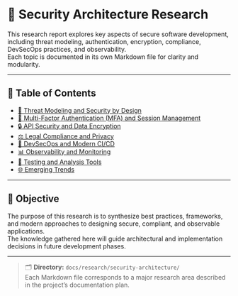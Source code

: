 # 🧩 Security Architecture Research

This research report explores key aspects of secure software development, including threat modeling, authentication, encryption, compliance, DevSecOps practices, and observability.  
Each topic is documented in its own Markdown file for clarity and modularity.

---

## 📘 Table of Contents

- [🔐 Threat Modeling and Security by Design](./threat-modeling-and-security.md)
- [🔑 Multi-Factor Authentication (MFA) and Session Management](./mfa-and-session-management.md)
- [🔒 API Security and Data Encryption](./api-security-and-encryption.md)
- [⚖️ Legal Compliance and Privacy](./compliance-and-privacy.md)
- [🚀 DevSecOps and Modern CI/CD](./dev-sec-ops-and-ci-cd.md)
- [📊 Observability and Monitoring](./observability-and-monitoring.md)
- [🧪 Testing and Analysis Tools](./testing-and-analysis.md)
- [🌐 Emerging Trends](./emerging-trends.md)

---

## 🧭 Objective

The purpose of this research is to synthesize best practices, frameworks, and modern approaches to designing secure, compliant, and observable applications.  
The knowledge gathered here will guide architectural and implementation decisions in future development phases.

---

> 🗂️ **Directory:** `docs/research/security-architecture/`  
> Each Markdown file corresponds to a major research area described in the project’s documentation plan.
